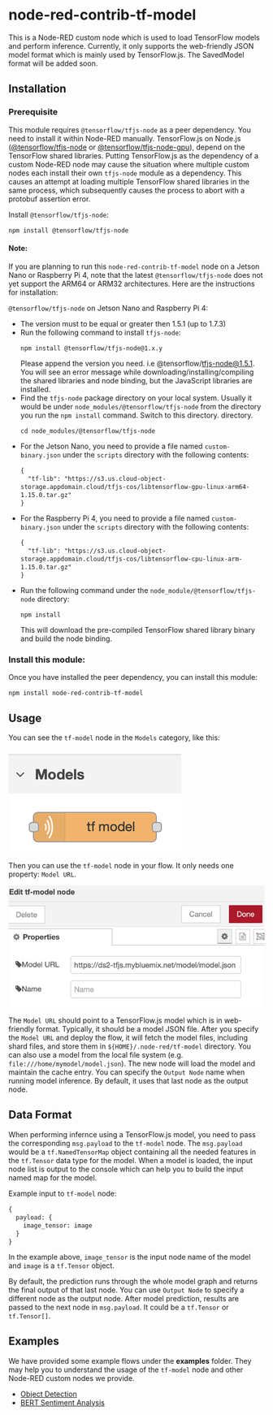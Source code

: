 # node-red-contrib-tf-model

This is a Node-RED custom node which is used to load TensorFlow models and
perform inference. Currently, it only supports the web-friendly JSON model format
which is mainly used by TensorFlow.js. The SavedModel format will be added soon.

## Installation

### Prerequisite

This module requires `@tensorflow/tfjs-node` as a peer dependency. You need
to install it within Node-RED manually.  TensorFlow.js on Node.js
([@tensorflow/tfjs-node](https://www.npmjs.com/package/@tensorflow/tfjs-node)
or
[@tensorflow/tfjs-node-gpu](https://www.npmjs.com/package/@tensorflow/tfjs-node-gpu)),
depend on the TensorFlow shared libraries. Putting TensorFlow.js as the
dependency of a custom Node-RED node may cause the situation where multiple
custom nodes each install their own `tfjs-node` module as a dependency. This causes
an attempt at loading multiple TensorFlow shared libraries in the same process, which
subsequently causes the process to abort with a protobuf assertion error.

Install `@tensorflow/tfjs-node`:
```
npm install @tensorflow/tfjs-node
```

#### Note:
If you are planning to run this `node-red-contrib-tf-model` node on a Jetson Nano or Raspberry Pi 4,
note that the latest `@tensorflow/tfjs-node` does not yet support the ARM64 or ARM32 architectures.
Here are the instructions for installation:

`@tensorflow/tfjs-node` on Jetson Nano and Raspberry Pi 4:
- The version must to be equal or greater then 1.5.1 (up to 1.7.3)
- Run the following command to install `tfjs-node`:
  ```
  npm install @tensorflow/tfjs-node@1.x.y
  ```
  Please append the version you need. i.e @tensorflow/tfjs-node@1.5.1.
  You will see an error message while downloading/installing/compiling the shared libraries
  and node binding, but the JavaScript libraries are installed.
- Find the `tfjs-node` package directory on your local system. Usually it would be under `node_modules/@tensorflow/tfjs-node`
  from the directory you run the `npm install` command. Switch to this directory.
  directory.
  ```
  cd node_modules/@tensorflow/tfjs-node
  ```
- For the Jetson Nano, you need to provide a file named `custom-binary.json` under the
  `scripts` directory with the following contents:
  ```
  {
    "tf-lib": "https://s3.us.cloud-object-storage.appdomain.cloud/tfjs-cos/libtensorflow-gpu-linux-arm64-1.15.0.tar.gz"
  }
  ```
- For the Raspberry Pi 4, you need to provide a file named `custom-binary.json` under the
  `scripts` directory with the following contents:
  ```
  {
    "tf-lib": "https://s3.us.cloud-object-storage.appdomain.cloud/tfjs-cos/libtensorflow-cpu-linux-arm-1.15.0.tar.gz"
  }
  ```
- Run the following command under the `node_module/@tensorflow/tfjs-node` directory:
  ```
  npm install
  ```
  This will download the pre-compiled TensorFlow shared library binary and build the node binding.

### Install this module:
Once you have installed the peer dependency, you can install this module:
```
npm install node-red-contrib-tf-model
```

## Usage

You can see the `tf-model` node in the `Models` category, like this:

![Palette](images/palette.png "Palette")

Then you can use the `tf-model` node in your flow. It only needs one property:
`Model URL`.

![Config Node](images/Config_Node.png "Config Node")

The `Model URL` should point to a TensorFlow.js model which is in web-friendly
format. Typically, it should be a model JSON file. After you specify the
`Model URL` and deploy the flow, it will fetch the model files, including
shard files, and store them in `${HOME}/.node-red/tf-model` directory.
You can also use a model from the local file system (e.g.
`file:///home/mymodel/model.json`). The new node will load the model and
maintain the cache entry. You can specify the `Output Node` name when running
model inference. By default, it uses that last node as the output node.

## Data Format

When performing infernce using a  TensorFlow.js model, you need to pass the
corresponding `msg.payload` to the `tf-model` node. The `msg.payload` would be a
`tf.NamedTensorMap` object containing all the needed features in the `tf.Tensor`
data type for the model. When a model is loaded, the input node list is output
to the console which can help you to build the input named map for the model.

Example input to `tf-model` node:

```
{
  payload: {
    image_tensor: image
  }
}
```

In the example above, `image_tensor` is the input node name of the model and
`image` is a `tf.Tensor` object.


By default, the prediction runs through the whole model graph and returns the
final output of that last node. You can use `Output Node` to specify a different
node as the output node. After model prediction, results are passed to the next
node in `msg.payload`. It could be a `tf.Tensor` or `tf.Tensor[]`.

## Examples
We have provided some example flows under the **examples** folder. They may help you to
understand the usage of the `tf-model` node and other Node-RED custom nodes we
provide.
- [Object Detection](examples/object-detection)
- [BERT Sentiment Analysis](examples/bert-sentiment-analysis)
